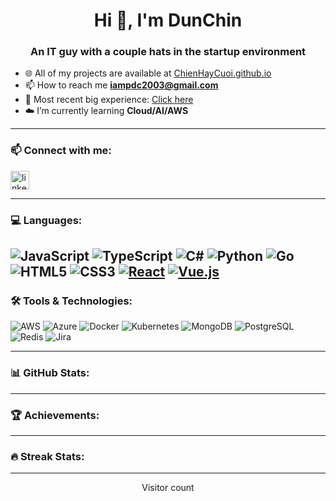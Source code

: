 <h1 align="center">Hi 👋, I'm DunChin</h1>
<h3 align="center">An IT guy with a couple hats in the startup environment</h3>

- 🌐 All of my projects are available at [ChienHayCuoi.github.io](https://github.com/ChienHayCuoi)  
- 📫 How to reach me **iampdc2003@gmail.com**  
- 💼 Most recent big experience: [Click here](https://link-to-project.com)  
- ☁️ I’m currently learning **Cloud/AI/AWS**  

---

### 📫 Connect with me:
<p>
<a href="[https://www.linkedin.com/in/dunchin1402/]" target="_blank"><img align="center" src="https://cdn.jsdelivr.net/gh/devicons/devicon/icons/linkedin/linkedin-original.svg" alt="linkedin" height="30" /></a>
</p>

---

### 💻 Languages:
![JavaScript](https://img.shields.io/badge/JavaScript-F7DF1E?logo=javascript&logoColor=000)
![TypeScript](https://img.shields.io/badge/TypeScript-3178C6?logo=typescript&logoColor=fff)
![C#](https://img.shields.io/badge/C%23-239120?logo=c-sharp&logoColor=fff)
![Python](https://img.shields.io/badge/Python-3776AB?logo=python&logoColor=fff)
![Go](https://img.shields.io/badge/Go-00ADD8?logo=go&logoColor=fff)
![HTML5](https://img.shields.io/badge/HTML5-E34F26?logo=html5&logoColor=fff)
![CSS3](https://img.shields.io/badge/CSS3-1572B6?logo=css3&logoColor=fff)
[![React](https://img.shields.io/badge/React-20232A?logo=react&logoColor=61DAFB)](https://react.dev/)
[![Vue.js](https://img.shields.io/badge/Vue.js-35495E?logo=vue.js&logoColor=4FC08D)](https://vuejs.org/)
---

### 🛠 Tools & Technologies:
![AWS](https://img.shields.io/badge/AWS-232F3E?logo=amazon-aws&logoColor=fff)
![Azure](https://img.shields.io/badge/Azure-0078D4?logo=microsoft-azure&logoColor=fff)
![Docker](https://img.shields.io/badge/Docker-2496ED?logo=docker&logoColor=fff)
![Kubernetes](https://img.shields.io/badge/Kubernetes-326CE5?logo=kubernetes&logoColor=fff)
![MongoDB](https://img.shields.io/badge/MongoDB-47A248?logo=mongodb&logoColor=fff)
![PostgreSQL](https://img.shields.io/badge/PostgreSQL-4169E1?logo=postgresql&logoColor=fff)
![Redis](https://img.shields.io/badge/Redis-DC382D?logo=redis&logoColor=fff)
![Jira](https://img.shields.io/badge/Jira-0052CC?logo=jira&logoColor=fff)

---

### 📊 GitHub Stats:

---

### 🏆 Achievements:

---

### 🔥 Streak Stats:

---

<p align="center"> 
  Visitor count<br>
</p>
